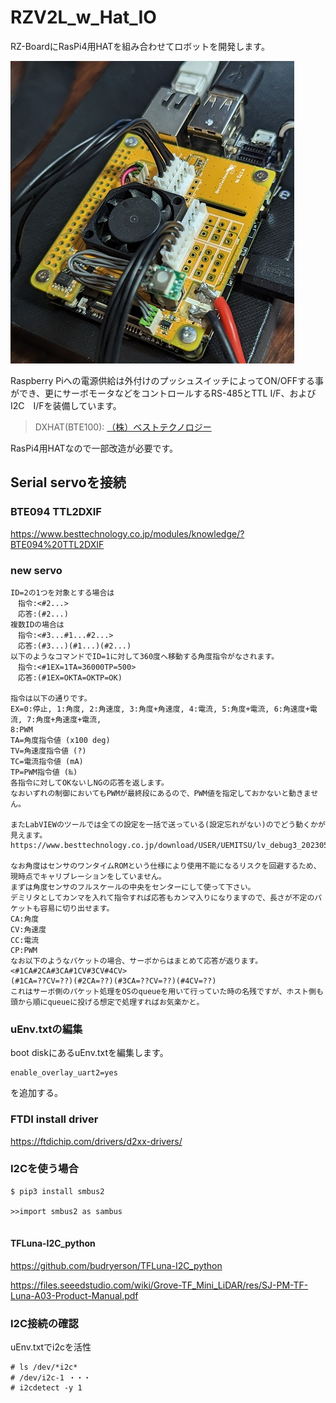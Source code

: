 # RZV2L_w_Hat_IO

RZ-BoardにRasPi4用HATを組み合わせてロボットを開発します。

![RZV2L_w_Hat_IO](/pics/rz_hat.jpg)


Raspberry Piへの電源供給は外付けのプッシュスイッチによってON/OFFする事ができ、更にサーボモータなどをコントロールするRS-485とTTL I/F、およびI2C　I/Fを装備しています。

>DXHAT(BTE100): [（株）ベストテクノロジー](https://www.besttechnology.co.jp/modules/knowledge/?BTE100%20DXHAT)

RasPi4用HATなので一部改造が必要です。


## Serial servoを接続

### BTE094 TTL2DXIF

https://www.besttechnology.co.jp/modules/knowledge/?BTE094%20TTL2DXIF

### new servo
```
ID=2の1つを対象とする場合は
　指令:<#2...>
　応答:(#2...)
複数IDの場合は
　指令:<#3...#1...#2...>
　応答:(#3...)(#1...)(#2...)
以下のようなコマンドでID=1に対して360度へ移動する角度指令がなされます。
　指令:<#1EX=1TA=36000TP=500>
　応答:(#1EX=OKTA=OKTP=OK)

指令は以下の通りです。
EX=0:停止, 1:角度, 2:角速度, 3:角度+角速度, 4:電流, 5:角度+電流, 6:角速度+電流, 7:角度+角速度+電流,
8:PWM
TA=角度指令値 (x100 deg)
TV=角速度指令値 (?)
TC=電流指令値 (mA)
TP=PWM指令値 (‰)
各指令に対してOKないしNGの応答を返します。
なおいずれの制御においてもPWMが最終段にあるので、PWM値を指定しておかないと動きません。

またLabVIEWのツールでは全ての設定を一括で送っている(設定忘れがない)のでどう動くかが見えます。
https://www.besttechnology.co.jp/download/USER/UEMITSU/lv_debug3_20230501.7z

なお角度はセンサのワンタイムROMという仕様により使用不能になるリスクを回避するため、現時点でキャリブレーションをしていません。
まずは角度センサのフルスケールの中央をセンターにして使って下さい。
デミリタとしてカンマを入れて指令すれば応答もカンマ入りになりますので、長さが不定のパケットも容易に切り出せます。
CA:角度
CV:角速度
CC:電流
CP:PWM
なお以下のようなパケットの場合、サーボからはまとめて応答が返ります。
<#1CA#2CA#3CA#1CV#3CV#4CV>
(#1CA=??CV=??)(#2CA=??)(#3CA=??CV=??)(#4CV=??)
これはサーボ側のパケット処理をOSのqueueを用いて行っていた時の名残ですが、ホスト側も頭から順にqueueに投げる想定で処理すればお気楽かと。

```
### uEnv.txtの編集

boot diskにあるuEnv.txtを編集します。

```
enable_overlay_uart2=yes
```
を追加する。 

### FTDI install driver

https://ftdichip.com/drivers/d2xx-drivers/



### I2Cを使う場合

```
$ pip3 install smbus2

>>import smbus2 as sambus


```
#### TFLuna-I2C_python

https://github.com/budryerson/TFLuna-I2C_python

https://files.seeedstudio.com/wiki/Grove-TF_Mini_LiDAR/res/SJ-PM-TF-Luna-A03-Product-Manual.pdf
### I2C接続の確認

uEnv.txtでi2cを活性
```
# ls /dev/*i2c*
# /dev/i2c-1 ・・・
# i2cdetect -y 1
```

